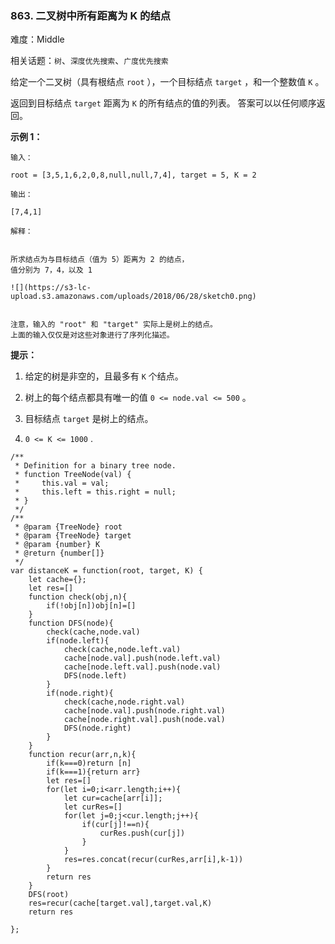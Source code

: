 ### 863. 二叉树中所有距离为 K 的结点

难度：Middle

相关话题：`树`、`深度优先搜索`、`广度优先搜索`

给定一个二叉树（具有根结点 `root` ），一个目标结点 `target` ，和一个整数值  `K`  。



返回到目标结点  `target`  距离为  `K`  的所有结点的值的列表。 答案可以以任何顺序返回。












**示例 1：** 



```
输入：

root = [3,5,1,6,2,0,8,null,null,7,4], target = 5, K = 2

输出：

[7,4,1]

解释：


所求结点为与目标结点（值为 5）距离为 2 的结点，
值分别为 7，4，以及 1

![](https://s3-lc-upload.s3.amazonaws.com/uploads/2018/06/28/sketch0.png)


注意，输入的 "root" 和 "target" 实际上是树上的结点。
上面的输入仅仅是对这些对象进行了序列化描述。
```






**提示：** 




1. 给定的树是非空的，且最多有 `K` 个结点。

2. 树上的每个结点都具有唯一的值 `0 <= node.val <= 500` 。

3. 目标结点 `target` 是树上的结点。

4.  `0 <= K <= 1000` .




```
/**
 * Definition for a binary tree node.
 * function TreeNode(val) {
 *     this.val = val;
 *     this.left = this.right = null;
 * }
 */
/**
 * @param {TreeNode} root
 * @param {TreeNode} target
 * @param {number} K
 * @return {number[]}
 */
var distanceK = function(root, target, K) {
    let cache={};
    let res=[]
    function check(obj,n){
        if(!obj[n])obj[n]=[]
    }
    function DFS(node){
        check(cache,node.val)
        if(node.left){
            check(cache,node.left.val)
            cache[node.val].push(node.left.val)
            cache[node.left.val].push(node.val)
            DFS(node.left)
        }
        if(node.right){
            check(cache,node.right.val)
            cache[node.val].push(node.right.val)
            cache[node.right.val].push(node.val)
            DFS(node.right)
        }
    }
    function recur(arr,n,k){
        if(k===0)return [n]
        if(k===1){return arr}
        let res=[]
        for(let i=0;i<arr.length;i++){
            let cur=cache[arr[i]];
            let curRes=[]
            for(let j=0;j<cur.length;j++){
                if(cur[j]!==n){
                    curRes.push(cur[j])
                }
            }
            res=res.concat(recur(curRes,arr[i],k-1))
        }
        return res
    }
    DFS(root)
    res=recur(cache[target.val],target.val,K)
    return res
   
};
```

